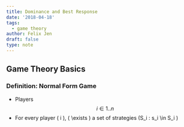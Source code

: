 ```yaml
---
title: Dominance and Best Response
date: '2018-04-18'
tags:
  - game theory
author: Felix Jen
draft: false
type: note
---
```

## Game Theory Basics

### Definition: Normal Form Game

* Players $$ i \in 1..n $$
* For every player \( i \), \( \exists \) a set of strategies \(S_i : s_i \in S_i \) 

